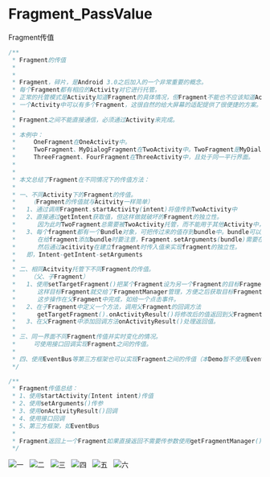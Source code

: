 # Fragment_PassValue
Fragment传值

```java
/**
 * Fragment的传值
 *
 *
 * Fragment，碎片，是Android 3.0之后加入的一个非常重要的概念。
 * 每个Fragment都有相应的Activity对它进行托管。
 * 正常的托管模式是Activity知道Fragment的具体情况，但Fragment不能也不应该知道Activity中的具体情况。
 * 一个Activity中可以有多个Fragment，这很自然的给大屏幕的适配提供了很便捷的方案。
 * 
 * Fragment之间不能直接通信，必须通过Activity来完成。
 *
 * 本例中：
 *     OneFragment在OneActivity中。
 *     TwoFragment、MyDialogFragment在TwoActivity中。TwoFragment是MyDialogFragment的父Fragment
 *     ThreeFragment、FourFragment在ThreeActivity中，且处于同一平行界面。
 *
 *
 * 本文总结了Fragment在不同情况下的传值方法：
 *
 * 一、不同Activity下的Fragment的传值。
 *    （Fragment的传值就与Acitvity一样简单）
 *   1、通过调用Fragment.startActivity(intent)将值传到TwoActivity中
 *   2、直接通过getIntent获取值，但这样做就破坏的Fragment的独立性。
 *      因为此时TwoFragment总需要被TwoActivity托管，而不能用于其他Activity中，否则就可能因获取不到intent而报错。
 *   3、每个fragment都有一个Bundle对象，可把传过来的值存到bundle中。bundle可以添加argument(key-value对象)，
 *      在给fragment添加bundle时要注意，Fragment.setArguments(bundle)需要在fragment创建后，添加到activity前完成。
 *      然后通过acitivity在建立fragment时传入值来实现fragment的独立性。
 *   即，Intent-getIntent-setArguments
 *
 * 二、相同Acitvity托管下不同Fragment的传值。
 *    （父、子Fragment）
 *   1、使用setTargetFragment()把某个Fragment设为另一个Fragment的目标Fragment,即父Fragment,使两者建立联系，
 *      这样目标Fragment就交给了FragmentManager管理，方便之后获取目标Fragment。
 *      这步操作在父Fragment中完成，如给一个点击事件。
 *   2、在子Fragment中定义一个方法，调用父Fragment的回调方法
 *      getTargetFragment().onActivityResult()将修改后的值返回到父Fragment中。
 *   3、在父Fragment中添加回调方法onActivityResult()处理返回值。
 *
 * 三、同一界面不同Fragment传值并实时变化的情况。
 *     可使用接口回调实现Fragment之间的传值。
 *
 * 四、使用EventBus等第三方框架也可以实现Fragment之间的传值（本Demo暂不使用EventBus）
 */

/**
 * Fragment传值总结：
 * 1、使用startActivity(Intent intent)传值
 * 2、使用setArguments()传参
 * 3、使用onActivityResult()回调
 * 4、使用接口回调
 * 5、第三方框架，如EventBus
 *
 * Fragment返回上一个Fragment如果直接返回不需要传参数使用getFragmentManager().popBackStack();
 */
```


![](https://github.com/ykmeory/Android_Fragment_PassValue/blob/master/img/one.jpg "一")&nbsp;&nbsp;
![](https://github.com/ykmeory/Android_Fragment_PassValue/blob/master/img/two.jpg "二")&nbsp;&nbsp;
![](https://github.com/ykmeory/Android_Fragment_PassValue/blob/master/img/three.jpg "三")&nbsp;&nbsp;
![](https://github.com/ykmeory/Android_Fragment_PassValue/blob/master/img/four.jpg "四")&nbsp;&nbsp;
![](https://github.com/ykmeory/Android_Fragment_PassValue/blob/master/img/five.jpg "五")&nbsp;&nbsp;
![](https://github.com/ykmeory/Android_Fragment_PassValue/blob/master/img/six.jpg "六")

